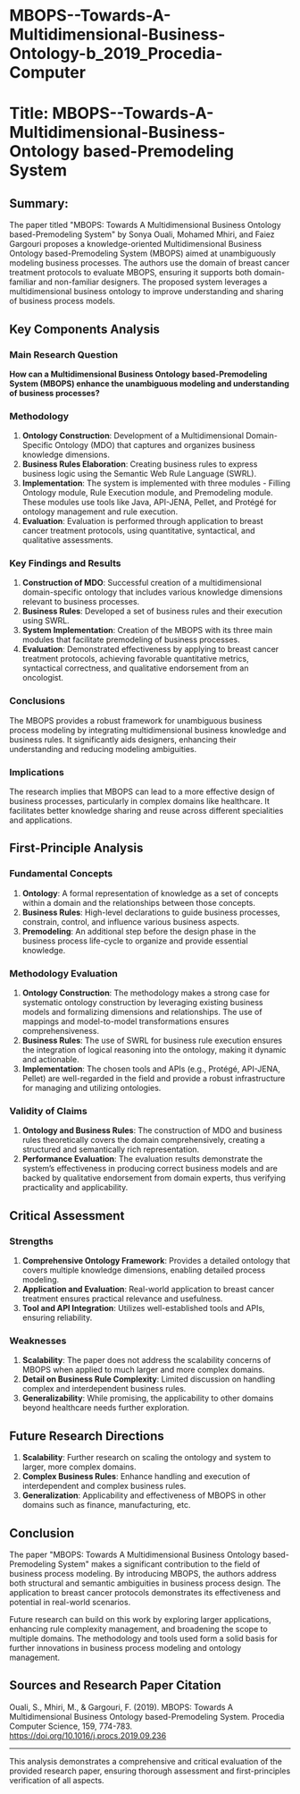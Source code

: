 # MBOPS--Towards-A-Multidimensional-Business-Ontology-b_2019_Procedia-Computer

# Title: MBOPS--Towards-A-Multidimensional-Business-Ontology based-Premodeling System

## Summary:
The paper titled "MBOPS: Towards A Multidimensional Business Ontology based-Premodeling System" by Sonya Ouali, Mohamed Mhiri, and Faiez Gargouri proposes a knowledge-oriented Multidimensional Business Ontology based-Premodeling System (MBOPS) aimed at unambiguously modeling business processes. The authors use the domain of breast cancer treatment protocols to evaluate MBOPS, ensuring it supports both domain-familiar and non-familiar designers. The proposed system leverages a multidimensional business ontology to improve understanding and sharing of business process models.

## Key Components Analysis

### Main Research Question
**How can a Multidimensional Business Ontology based-Premodeling System (MBOPS) enhance the unambiguous modeling and understanding of business processes?**

### Methodology
1. **Ontology Construction**: Development of a Multidimensional Domain-Specific Ontology (MDO) that captures and organizes business knowledge dimensions.
2. **Business Rules Elaboration**: Creating business rules to express business logic using the Semantic Web Rule Language (SWRL).
3. **Implementation**: The system is implemented with three modules - Filling Ontology module, Rule Execution module, and Premodeling module. These modules use tools like Java, API-JENA, Pellet, and Protégé for ontology management and rule execution.
4. **Evaluation**: Evaluation is performed through application to breast cancer treatment protocols, using quantitative, syntactical, and qualitative assessments.

### Key Findings and Results
1. **Construction of MDO**: Successful creation of a multidimensional domain-specific ontology that includes various knowledge dimensions relevant to business processes.
2. **Business Rules**: Developed a set of business rules and their execution using SWRL.
3. **System Implementation**: Creation of the MBOPS with its three main modules that facilitate premodeling of business processes.
4. **Evaluation**: Demonstrated effectiveness by applying to breast cancer treatment protocols, achieving favorable quantitative metrics, syntactical correctness, and qualitative endorsement from an oncologist.

### Conclusions
The MBOPS provides a robust framework for unambiguous business process modeling by integrating multidimensional business knowledge and business rules. It significantly aids designers, enhancing their understanding and reducing modeling ambiguities.

### Implications
The research implies that MBOPS can lead to a more effective design of business processes, particularly in complex domains like healthcare. It facilitates better knowledge sharing and reuse across different specialities and applications.

## First-Principle Analysis

### Fundamental Concepts

1. **Ontology**: A formal representation of knowledge as a set of concepts within a domain and the relationships between those concepts.
2. **Business Rules**: High-level declarations to guide business processes, constrain, control, and influence various business aspects.
3. **Premodeling**: An additional step before the design phase in the business process life-cycle to organize and provide essential knowledge.

### Methodology Evaluation

1. **Ontology Construction**: The methodology makes a strong case for systematic ontology construction by leveraging existing business models and formalizing dimensions and relationships. The use of mappings and model-to-model transformations ensures comprehensiveness.
2. **Business Rules**: The use of SWRL for business rule execution ensures the integration of logical reasoning into the ontology, making it dynamic and actionable.
3. **Implementation**: The chosen tools and APIs (e.g., Protégé, API-JENA, Pellet) are well-regarded in the field and provide a robust infrastructure for managing and utilizing ontologies.

### Validity of Claims

1. **Ontology and Business Rules**: The construction of MDO and business rules theoretically covers the domain comprehensively, creating a structured and semantically rich representation.
2. **Performance Evaluation**: The evaluation results demonstrate the system’s effectiveness in producing correct business models and are backed by qualitative endorsement from domain experts, thus verifying practicality and applicability.

## Critical Assessment

### Strengths

1. **Comprehensive Ontology Framework**: Provides a detailed ontology that covers multiple knowledge dimensions, enabling detailed process modeling.
2. **Application and Evaluation**: Real-world application to breast cancer treatment ensures practical relevance and usefulness.
3. **Tool and API Integration**: Utilizes well-established tools and APIs, ensuring reliability.

### Weaknesses

1. **Scalability**: The paper does not address the scalability concerns of MBOPS when applied to much larger and more complex domains.
2. **Detail on Business Rule Complexity**: Limited discussion on handling complex and interdependent business rules.
3. **Generalizability**: While promising, the applicability to other domains beyond healthcare needs further exploration.

## Future Research Directions

1. **Scalability**: Further research on scaling the ontology and system to larger, more complex domains.
2. **Complex Business Rules**: Enhance handling and execution of interdependent and complex business rules.
3. **Generalization**: Applicability and effectiveness of MBOPS in other domains such as finance, manufacturing, etc.

## Conclusion

The paper "MBOPS: Towards A Multidimensional Business Ontology based-Premodeling System" makes a significant contribution to the field of business process modeling. By introducing MBOPS, the authors address both structural and semantic ambiguities in business process design. The application to breast cancer protocols demonstrates its effectiveness and potential in real-world scenarios.

Future research can build on this work by exploring larger applications, enhancing rule complexity management, and broadening the scope to multiple domains. The methodology and tools used form a solid basis for further innovations in business process modeling and ontology management.

## Sources and Research Paper Citation
Ouali, S., Mhiri, M., & Gargouri, F. (2019). MBOPS: Towards A Multidimensional Business Ontology based-Premodeling System. Procedia Computer Science, 159, 774-783. https://doi.org/10.1016/j.procs.2019.09.236

___

This analysis demonstrates a comprehensive and critical evaluation of the provided research paper, ensuring thorough assessment and first-principles verification of all aspects.